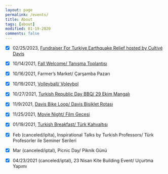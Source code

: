 ```yaml
---
layout: page
permalink: /events/
title: About
tags: [about]
modified: 01-19-2020
comments: false
---
```

+ [x] 02/25/2023, [Fundraiser For Turkiye Earthquake Relief hosted by Cultivé Davis](https://tsaatucdavis.github.io/cultive_fundraiser/)
+ [x] 10/14/2021, [Fall Welcome/ Tanışma Toplantısı](https://tsaatucdavis.github.io/tanisma-toplantisi/) 
+ [x] 10/16/2021, Farmer’s Market/ Çarşamba Pazarı
+ [x] 10/19/2021, [Volleyball/ Voleybol](https://tsaatucdavis.github.io/voleybol/) 
+ [x] 10/27/2021, [Turkish Republic Day BBQ/ 29 Ekim Mangalı](https://tsaatucdavis.github.io/mangal/)
+ [x] 11/9/2021, [Davis Bike Loop/ Davis Bisiklet Rotası](https://tsaatucdavis.github.io/bisiklet-turu/)
+ [x] 11/25/2021, [Movie Night/ Film Gecesi](https://tsaatucdavis.github.io/sinema-gecesi/)
+ [x] 01/19/2021, [Turkish Breakfast/ Türk Kahvaltısı](https://tsaatucdavis.github.io/kahvalti/)
+ [x] Feb (canceled/iplta), Inspirational Talks by Turkish Professors/ Türk Profesorler ile Seminer Serileri
+ [x] Mar (canceled/iptal), Picnic Day/ Piknik Günü
+ [x] 04/23/2021 (canceled/iptal), 23 Nisan Kite Building Event/ Uçurtma Yapımı



